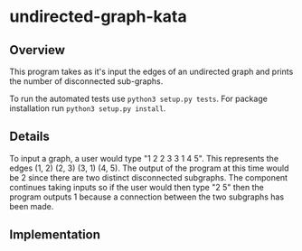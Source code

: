 # undirected-graph-kata

## Overview
This program takes as it's input the edges of an undirected graph and
prints the number of disconnected sub-graphs.

To run the automated tests use `python3 setup.py tests`.
For package installation run `python3 setup.py install`.

## Details
To input a graph, a user would type "1 2 2 3 3 1 4 5". This represents the
edges (1, 2) (2, 3) (3, 1) (4, 5). The output of the program at this time would
be 2 since there are two distinct disconnected subgraphs. The component
continues taking inputs so if the user would then type "2 5" then the program
outputs 1 because a connection between the two subgraphs has been made.

## Implementation
